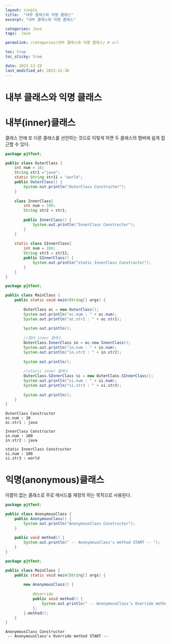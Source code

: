```yaml
---
layout: single
title:  "내부 클래스와 익명 클래스"
excerpt: "내부 클래스와 익명 클래스"

categories: Java
tags:  Java

permalink: /categories/내부 클래스와 익명 클래스/ # url

toc: true
toc_sticky: true

date: 2023-12-29
last_modified_at: 2023-12-30
---
```

# 내부 클래스와 익명 클래스 

# 내부(inner)클래스
클래스 안에 또 다른 클래스를 선언하는 것으로 이렇게 하면 두 클래스의 멤버에 쉽게 접근할 수 있다.

```java
package pjtTest;

public class OuterClass {
	int num = 10;
	String str1 ="java";
	static String str11 = "world";
	public OuterClass() {
		System.out.println("OuterClass Constructor");
	}
	
	class InnerClass{
		int num = 100;
		String str2 = str1;
		
		public InnerClass() {
			System.out.println("InnerClass Constructor");
		}
	}
	
	static class SInnerClass{
		int num = 100;
		String str3 = str11;
		public SInnerClass() {
			System.out.println("static InnerClass Constructor");
		}
	}
}
```

```java
package pjtTest;

public class MainClass {
	public static void main(String[] args) {
			
		OuterClass oc = new OuterClass();
		System.out.println("oc.num : " + oc.num);
		System.out.println("oc.str1 : " + oc.str1);
		
		System.out.println();
		
		//멤버 inner 클래스
		OuterClass.InnerClass in = oc.new InnerClass();
		System.out.println("in.num : " + in.num);
		System.out.println("in.str2 : " + in.str2);
		
		System.out.println();
		
		//static inner 클래스
		OuterClass.SInnerClass si = new OuterClass.SInnerClass();
		System.out.println("si.num : " + si.num);
		System.out.println("si.str3 : " + si.str3);
		
		System.out.println();
	}
}
```
    OuterClass Constructor
    oc.num : 10
    oc.str1 : java
    
    InnerClass Constructor
    in.num : 100
    in.str2 : java
    
    static InnerClass Constructor
    si.num : 100
    si.str3 : world

# 익명(anonymous)클래스
이름이 없는 클래스로 주로 메서드를 재정의 하는 목적으로 사용된다.

```java
package pjtTest;

public class AnonymousClass {
	public AnonymousClass() {
		System.out.println("AnonymousClass Constructor");
	}
	
	public void method() {
		System.out.println(" -- AnonymousClass's method START -- ");
	}
}
```

```java
package pjtTest;

public class MainClass {
	public static void main(String[] args) {
		
		new AnonymousClass() {
			
			@Override
			public void method() {
				System.out.println(" -- AnonymousClass's Override method START -- ");
			};
		}.method();
	}
}
```
    AnonymousClass Constructor
     -- AnonymousClass's Override method START -- 
